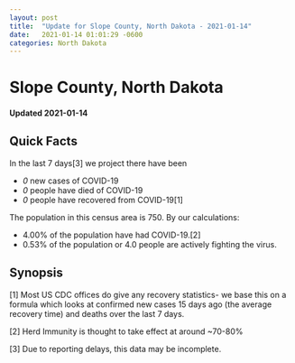 ```yaml
---
layout: post
title:  "Update for Slope County, North Dakota - 2021-01-14"
date:   2021-01-14 01:01:29 -0600
categories: North Dakota
---
```


# Slope County, North Dakota
#### Updated 2021-01-14

## Quick Facts

In the last 7 days[3] we project there have been
- *0* new cases of COVID-19
- *0* people have died of COVID-19
- *0* people have recovered from COVID-19[1]

The population in this census area is 750. By our calculations:
- 4.00% of the population have had COVID-19.[2]
- 0.53% of the population or 4.0 people are actively fighting the virus.

## Synopsis




[1] Most US CDC offices do give any recovery statistics- we base this on a formula which looks at confirmed new cases
15 days ago (the average recovery time) and deaths over the last 7 days.

[2] Herd Immunity is thought to take effect at around ~70-80%

[3] Due to reporting delays, this data may be incomplete.
 
    